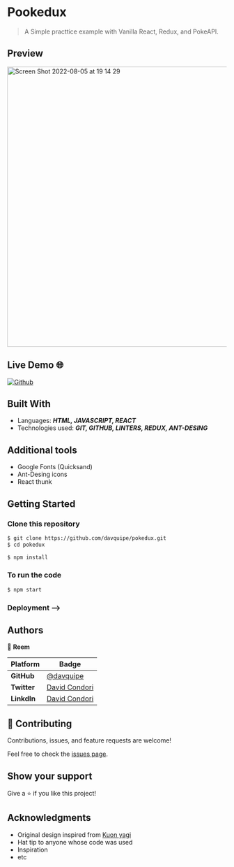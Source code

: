 # Pookedux

> A Simple practtice example with Vanilla React, Redux, and PokeAPI. 

## Preview

<img width="641" alt="Screen Shot 2022-08-05 at 19 14 29" src="https://user-images.githubusercontent.com/22479360/183226252-283c726a-e494-44e0-8cac-4c5e78be819a.png">

## Live Demo 🌐

[![Github](https://img.shields.io/badge/Github-deploy-yellow)](https://davquipe.github.io/pokedux/)


## Built With

- Languages: _**HTML, JAVASCRIPT, REACT**_
- Technologies used: _**GIT, GITHUB, LINTERS, REDUX, ANT-DESING**_

## Additional tools
 - Google Fonts (Quicksand)
 - Ant-Desing icons
 - React thunk

## Getting Started

### Clone this repository

```bash
$ git clone https://github.com/davquipe/pokedux.git
$ cd pokedux

$ npm install

```
### To run the code
```bash
$ npm start
```


### Deployment -->

## Authors

<!-- Only Change Username for Different Accounts -->

👤 **Reem**

 Platform | Badge |
 --- | --- |
 **GitHub**  | [@davquipe](https://github.com/davquipe)
 **Twitter** | [David Condori](https://twitter.com/davquipe)
 **LinkdIn** | [David Condori](https://www.linkedin.com/in/davquipe/)


## 🤝 Contributing

Contributions, issues, and feature requests are welcome!

Feel free to check the [issues page](../../issues).

## Show your support

Give a ⭐️ if you like this project!

## Acknowledgments

- Original design inspired from [Kuon yagi](https://dribbble.com/kuon_yagi)
- Hat tip to anyone whose code was used
- Inspiration
- etc
